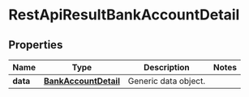 
# RestApiResultBankAccountDetail

## Properties
Name | Type | Description | Notes
------------ | ------------- | ------------- | -------------
**data** | [**BankAccountDetail**](BankAccountDetail.md) | Generic data object. | 



